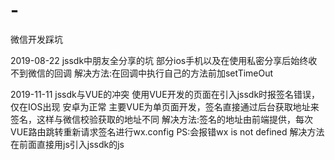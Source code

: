 # -
微信开发踩坑

2019-08-22 jssdk中朋友全分享的坑
部分ios手机以及在使用私密分享后始终收不到微信的回调
解决方法:在回调中执行自己的方法前加setTimeOut


2019-11-11 jssdk与VUE的冲突
使用VUE开发的页面在引入jssdk时报签名错误，仅在IOS出现 安卓为正常
主要VUE为单页面开发，签名直接通过后台获取地址来签名，这样与微信校验获取的地址不同
解决方法:签名的地址由前端提供，每次VUE路由跳转重新请求签名进行wx.config
PS:会报错wx is not defined 解决方法在前面直接用js引入jssdk的js

